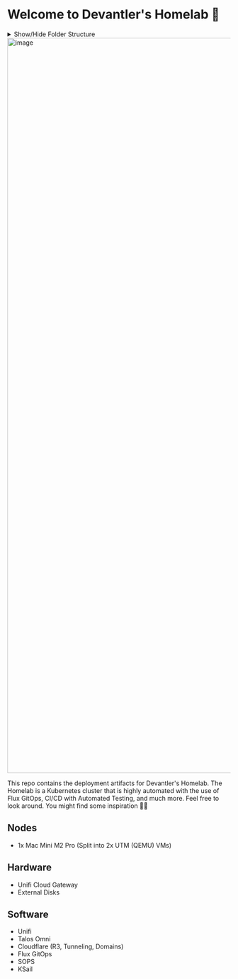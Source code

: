 # Welcome to Devantler's Homelab 🚀

<details>
  <summary>Show/Hide Folder Structure</summary>

<!-- readme-tree start -->
```
.
├── .github
│   └── workflows
├── .vscode
├── k8s
│   ├── clusters
│   │   ├── homelab-ksail
│   │   │   ├── flux-system
│   │   │   └── variables
│   │   └── homelab-prod
│   │       ├── flux-system
│   │       └── variables
│   ├── environments
│   │   ├── k3s
│   │   │   └── variables
│   │   └── talos
│   │       ├── infrastructure
│   │       │   ├── cilium
│   │       │   ├── kubelet-serving-cert-approver
│   │       │   └── longhorn
│   │       └── variables
│   └── manifests
│       ├── apps
│       │   ├── homepage
│       │   └── plantuml
│       ├── infrastructure
│       │   ├── cert-manager
│       │   ├── cloudflared
│       │   ├── gha-runner-scale-set-controller
│       │   ├── goldilocks
│       │   ├── harbor
│       │   ├── metrics-server
│       │   ├── oauth2-proxy
│       │   ├── selfsigned-cluster-issuer
│       │   └── traefik
│       ├── repositories
│       └── variables
└── talos
    ├── hetzner
    └── patches
        ├── cluster
        └── nodes

41 directories
```
<!-- readme-tree end -->

</details>

<img width="1657" alt="image" src="https://github.com/devantler/homelab/assets/26203420/f2c4cf51-67b1-4fc9-ab08-16f8ea140457">

This repo contains the deployment artifacts for Devantler's Homelab. The Homelab is a Kubernetes cluster that is highly automated with the use of Flux GitOps, CI/CD with Automated Testing, and much more. Feel free to look around. You might find some inspiration 🙌🏻

## Nodes

- 1x Mac Mini M2 Pro (Split into 2x UTM (QEMU) VMs)

## Hardware

- Unifi Cloud Gateway
- External Disks

## Software

- Unifi
- Talos Omni
- Cloudflare (R3, Tunneling, Domains)
- Flux GitOps
- SOPS
- KSail

